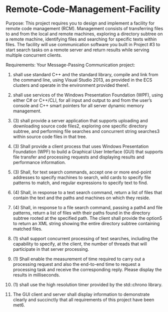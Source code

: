 # Remote-Code-Management-Facility

Purpose:
This project requires you to design and implement a facility for remote code management (RCM). Management consists of transferring files to and from the local and remote machines, exploring a directory subtree on a remote machine, identifying files and searching for specific texts within files. The facility will use communication software you built in Project #3 to start search tasks on a remote server and return results while serving multiple concurrent clients.

Requirements:
Your Message-Passing Communication project:

1. shall use standard C++ and the standard library, compile and link from the command line, using Visual Studio 2013, as provided in the ECS clusters and operate in the environment provided there1.

2. shall use services of the Windows Presentation Foundation (WPF), using either C# or C++/CLI, for all input and output to and from the user’s console and C++ smart pointers for all server dynamic memory management.

3. (3) shall provide a server application that supports uploading and downloading source code files2, exploring one specific directory subtree, and performing file searches and concurrent string searches3 within source code files in that tree.

4. (3) Shall provide a client process that uses Windows Presentation Foundation (WPF) to build a Graphical User Interface (GUI) that supports file transfer and processing requests and displaying results and performance information.

5. (3) Shall, for text search commands, accept one or more end-point addresses to specify machines to search, wild cards to specify file patterns to match, and regular expressions to specify text to find.

6. (4) Shall, in response to a text search command, return a list of files that contain the text and the paths and machines on which they reside.

7. (4) Shall, in response to a file search command, passing a path4 and file patterns, return a list of files with their paths found in the directory subtree rooted at the specified path. The client shall provide the option5 to return an XML string showing the entire directory subtree containing matched files.
8. (1) shall support concurrent processing of text searches, including the capability to specify, at the client, the number of threads that will participate in that server processing.
9. (1) Shall enable the measurement of time required to carry out a processing request and also the end-to-end time to request a processing task and receive the corresponding reply. Please display the results in milliseconds.
10. (1) shall use the high resolution timer provided by the std::chrono library.
11. The GUI client and server shall display information to demonstrate clearly and succinctly that all requirements of this project have been met6.
